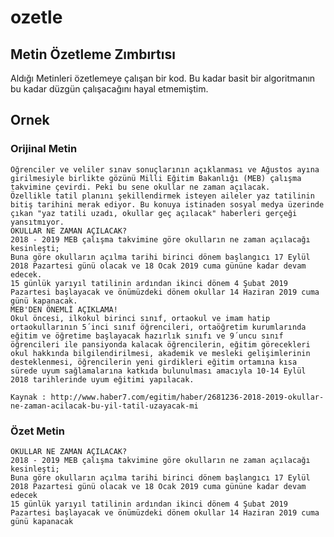 # ozetle
## Metin Özetleme Zımbırtısı


Aldığı Metinleri özetlemeye çalışan bir kod.
Bu kadar basit bir algoritmanın bu kadar düzgün çalışacağını hayal etmemiştim.

## Ornek
### Orijinal Metin
    Öğrenciler ve veliler sınav sonuçlarının açıklanması ve Ağustos ayına girilmesiyle birlikte gözünü Milli Eğitim Bakanlığı (MEB) çalışma takvimine çevirdi. Peki bu sene okullar ne zaman açılacak.
    Özellikle tatil planını şekillendirmek isteyen aileler yaz tatilinin bitiş tarihini merak ediyor. Bu konuya istinaden sosyal medya üzerinde çıkan "yaz tatili uzadı, okullar geç açılacak" haberleri gerçeği yansıtmıyor.
    OKULLAR NE ZAMAN AÇILACAK?
    2018 - 2019 MEB çalışma takvimine göre okulların ne zaman açılacağı kesinleşti;
    Buna göre okulların açılma tarihi birinci dönem başlangıcı 17 Eylül 2018 Pazartesi günü olacak ve 18 Ocak 2019 cuma gününe kadar devam edecek.
    15 günlük yarıyıl tatilinin ardından ikinci dönem 4 Şubat 2019 Pazartesi başlayacak ve önümüzdeki dönem okullar 14 Haziran 2019 cuma günü kapanacak.
    MEB'DEN ÖNEMLİ AÇIKLAMA!
    Okul öncesi, ilkokul birinci sınıf, ortaokul ve imam hatip ortaokullarının 5´inci sınıf öğrencileri, ortaöğretim kurumlarında eğitim ve öğretime başlayacak hazırlık sınıfı ve 9´uncu sınıf öğrencileri ile pansiyonda kalacak öğrencilerin, eğitim görecekleri okul hakkında bilgilendirilmesi, akademik ve mesleki gelişimlerinin desteklenmesi, öğrencilerin yeni girdikleri eğitim ortamına kısa sürede uyum sağlamalarına katkıda bulunulması amacıyla 10-14 Eylül 2018 tarihlerinde uyum eğitimi yapılacak.

    Kaynak : http://www.haber7.com/egitim/haber/2681236-2018-2019-okullar-ne-zaman-acilacak-bu-yil-tatil-uzayacak-mi

### Özet Metin

    OKULLAR NE ZAMAN AÇILACAK?
    2018 - 2019 MEB çalışma takvimine göre okulların ne zaman açılacağı kesinleşti;
    Buna göre okulların açılma tarihi birinci dönem başlangıcı 17 Eylül 2018 Pazartesi günü olacak ve 18 Ocak 2019 cuma gününe kadar devam edecek
    15 günlük yarıyıl tatilinin ardından ikinci dönem 4 Şubat 2019 Pazartesi başlayacak ve önümüzdeki dönem okullar 14 Haziran 2019 cuma günü kapanacak
